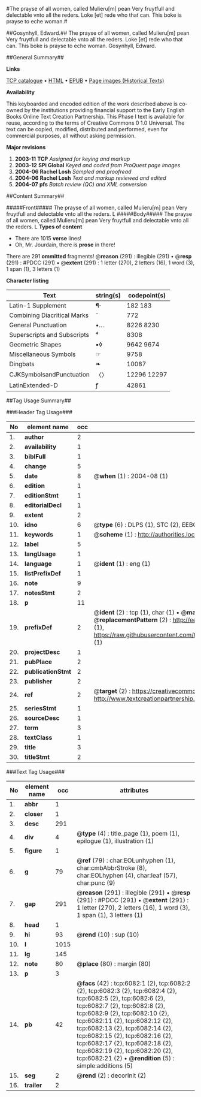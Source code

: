 #The prayse of all women, called Mulieru[m] pean Very fruytfull and delectable vnto all the reders. Loke [et] rede who that can. This boke is prayse to eche woman.#

##Gosynhyll, Edward.##
The prayse of all women, called Mulieru[m] pean Very fruytfull and delectable vnto all the reders. Loke [et] rede who that can. This boke is prayse to eche woman.
Gosynhyll, Edward.

##General Summary##

**Links**

[TCP catalogue](http://www.ota.ox.ac.uk/tcp/)  • 
[HTML](http://tei.it.ox.ac.uk/tcp/Texts-HTML/free/A01/A01960.html)  • 
[EPUB](http://tei.it.ox.ac.uk/tcp/Texts-EPUB/free/A01/A01960.epub) • 
[Page images (Historical Texts)](https://data.historicaltexts.jisc.ac.uk/view?pubId=eebo-99841496e&pageId=eebo-99841496e-6082-1)

**Availability**

This keyboarded and encoded edition of the
	       work described above is co-owned by the institutions
	       providing financial support to the Early English Books
	       Online Text Creation Partnership. This Phase I text is
	       available for reuse, according to the terms of Creative
	       Commons 0 1.0 Universal. The text can be copied,
	       modified, distributed and performed, even for
	       commercial purposes, all without asking permission.

**Major revisions**

1. __2003-11__ __TCP__ *Assigned for keying and markup*
1. __2003-12__ __SPi Global__ *Keyed and coded from ProQuest page images*
1. __2004-06__ __Rachel Losh__ *Sampled and proofread*
1. __2004-06__ __Rachel Losh__ *Text and markup reviewed and edited*
1. __2004-07__ __pfs__ *Batch review (QC) and XML conversion*

##Content Summary##

#####Front#####
The prayse of all women, called Mulieru[m] pean Very fruytfull and delectable vnto all the reders. L
#####Body#####
The prayse of all women, called Mulieru[m] pean Very fruytfull and delectable vnto all the reders. L
**Types of content**

  * There are 1015 **verse** lines!
  * Oh, Mr. Jourdain, there is **prose** in there!

There are 291 **ommitted** fragments! 
 @__reason__ (291) : illegible (291)  •  @__resp__ (291) : #PDCC (291)  •  @__extent__ (291) : 1 letter (270), 2 letters (16), 1 word (3), 1 span (1), 3 letters (1)

**Character listing**


|Text|string(s)|codepoint(s)|
|---|---|---|
|Latin-1 Supplement|¶·|182 183|
|Combining             Diacritical Marks|̄|772|
|General Punctuation|•…|8226 8230|
|Superscripts             and Subscripts|⁴|8308|
|Geometric Shapes|▪◊|9642 9674|
|Miscellaneous Symbols|☞|9758|
|Dingbats|❧|10087|
|CJKSymbolsandPunctuation|〈〉|12296 12297|
|LatinExtended-D|ꝭ|42861|

##Tag Usage Summary##

###Header Tag Usage###

|No|element name|occ|attributes|
|---|---|---|---|
|1.|__author__|2||
|2.|__availability__|1||
|3.|__biblFull__|1||
|4.|__change__|5||
|5.|__date__|8| @__when__ (1) : 2004-08 (1)|
|6.|__edition__|1||
|7.|__editionStmt__|1||
|8.|__editorialDecl__|1||
|9.|__extent__|2||
|10.|__idno__|6| @__type__ (6) : DLPS (1), STC (2), EEBO-CITATION (1), PROQUEST (1), VID (1)|
|11.|__keywords__|1| @__scheme__ (1) : http://authorities.loc.gov/ (1)|
|12.|__label__|5||
|13.|__langUsage__|1||
|14.|__language__|1| @__ident__ (1) : eng (1)|
|15.|__listPrefixDef__|1||
|16.|__note__|9||
|17.|__notesStmt__|2||
|18.|__p__|11||
|19.|__prefixDef__|2| @__ident__ (2) : tcp (1), char (1)  •  @__matchPattern__ (2) : ([0-9\-]+):([0-9IVX]+) (1), (.+) (1)  •  @__replacementPattern__ (2) : http://eebo.chadwyck.com/downloadtiff?vid=$1&page=$2 (1), https://raw.githubusercontent.com/textcreationpartnership/Texts/master/tcpchars.xml#$1 (1)|
|20.|__projectDesc__|1||
|21.|__pubPlace__|2||
|22.|__publicationStmt__|2||
|23.|__publisher__|2||
|24.|__ref__|2| @__target__ (2) : https://creativecommons.org/publicdomain/zero/1.0/ (1), http://www.textcreationpartnership.org/docs/. (1)|
|25.|__seriesStmt__|1||
|26.|__sourceDesc__|1||
|27.|__term__|3||
|28.|__textClass__|1||
|29.|__title__|3||
|30.|__titleStmt__|2||


###Text Tag Usage###

|No|element name|occ|attributes|
|---|---|---|---|
|1.|__abbr__|1||
|2.|__closer__|1||
|3.|__desc__|291||
|4.|__div__|4| @__type__ (4) : title_page (1), poem (1), epilogue (1), illustration (1)|
|5.|__figure__|1||
|6.|__g__|79| @__ref__ (79) : char:EOLunhyphen (1), char:cmbAbbrStroke (8), char:EOLhyphen (4), char:leaf (57), char:punc (9)|
|7.|__gap__|291| @__reason__ (291) : illegible (291)  •  @__resp__ (291) : #PDCC (291)  •  @__extent__ (291) : 1 letter (270), 2 letters (16), 1 word (3), 1 span (1), 3 letters (1)|
|8.|__head__|1||
|9.|__hi__|93| @__rend__ (10) : sup (10)|
|10.|__l__|1015||
|11.|__lg__|145||
|12.|__note__|80| @__place__ (80) : margin (80)|
|13.|__p__|3||
|14.|__pb__|42| @__facs__ (42) : tcp:6082:1 (2), tcp:6082:2 (2), tcp:6082:3 (2), tcp:6082:4 (2), tcp:6082:5 (2), tcp:6082:6 (2), tcp:6082:7 (2), tcp:6082:8 (2), tcp:6082:9 (2), tcp:6082:10 (2), tcp:6082:11 (2), tcp:6082:12 (2), tcp:6082:13 (2), tcp:6082:14 (2), tcp:6082:15 (2), tcp:6082:16 (2), tcp:6082:17 (2), tcp:6082:18 (2), tcp:6082:19 (2), tcp:6082:20 (2), tcp:6082:21 (2)  •  @__rendition__ (5) : simple:additions (5)|
|15.|__seg__|2| @__rend__ (2) : decorInit (2)|
|16.|__trailer__|2||
